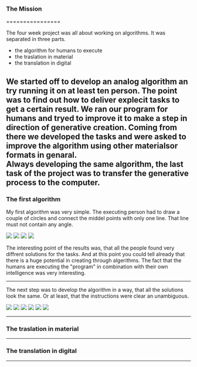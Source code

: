 ### The Mission

================

The four week project was all about working on algorithms. It was separated in three parts.

- the algorithm for humans to execute
- the traslation in material
- the translation in digital

We started off to develop an analog algorithm an try running it on at least ten person. The point was to find out how to deliver explecit tasks  to get a certain result. We ran our program for humans and tryed to improve it to make a step in direction of generative creation.
Coming from there we developed the tasks and were asked to improve the algorithm using other materialsor formats in genaral.  
Always developing the same algorithm, the last task of the project was to transfer the generative process to the computer. 
-----------------------------------
### The first algorithm

My first algorithm was very simple. The executing person had to draw a couple of circles and connect the middel points with only one line. That line must not contain any angle.


![](images/Algo_2.2.jpg)
![](images/Algo_2.3.jpg)
![](images/Algo_2.4.jpg)
![](images/Algo_2.1.jpg)

The interesting point of the results was, that all the people found very diffrent solutions for the tasks. And at this point you could tell already that there is a huge potential in creating through algerithms. The fact that the humans are executing the "program" in combination with their own intelligence was very interesting.

---------------------------------
The next step was to develop the algorithm in a way, that all the solutions look the same. Or at least, that the instructions were clear an unambiguous. 

![](images/Algo_1.1.JPG)
![](images/Algo_1.2.JPG)
![](images/Algo_1.3.JPG)
![](images/Algo_1.4.JPG)
![](images/Algo_1.6.JPG)
![](images/Algo_1.5.JPG)







-------------------------------

### The traslation in material


-------------------------------


### The translation in digital

-------------------------------
